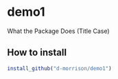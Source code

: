 # demo1
What the Package Does (Title Case)

## How to install

```r
install_github("d-morrison/demo1")
```

